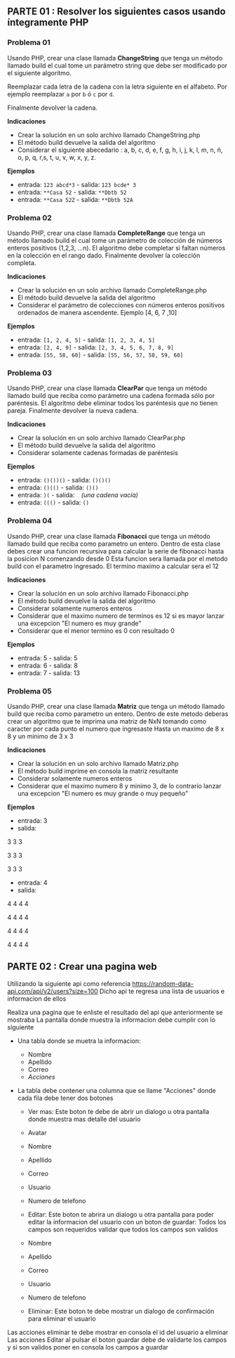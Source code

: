 PARTE 01 : Resolver los siguientes casos usando íntegramente PHP
---

### Problema 01

Usando PHP, crear una clase llamada **ChangeString** que tenga un método llamado build
el cual tome un parámetro string que debe ser modificado por el siguiente algoritmo.

Reemplazar cada letra de la cadena con la letra siguiente en el alfabeto. 
Por ejemplo reemplazar ```a``` por ```b``` ó ```c``` por ```d```.

Finalmente devolver la cadena.

**Indicaciones**

- Crear la solución en un solo archivo llamado ChangeString.php
- El método build devuelve la salida del algoritmo
- Considerar el siguiente abecedario : a, b, c, d, e, f, g, h, i, j, k, l, m, n, ñ, o, p, q, r,s, t, u, v, w, x, y, z.

**Ejemplos**
- entrada: ```123 abcd*3``` - salida: ```123 bcde* 3```
- entrada: ```**Casa 52``` - salida: ```**Dbtb 52```
- entrada: ```**Casa 52Z``` - salida: ```**Dbtb 52A```

### Problema 02

Usando PHP, crear una clase llamada **CompleteRange** que tenga un método
llamado build el cual tome un parámetro de colección de números enteros
positivos (1,2,3, ...n). El algoritmo debe completar si faltan números en la
colección en el rango dado. Finalmente devolver la colección completa.

**Indicaciones**

- Crear la solución en un solo archivo llamado CompleteRange.php
- El método build devuelve la salida del algoritmo
- Considerar el parámetro de colecciones con números enteros positivos ordenados de manera ascendente. Ejemplo [4, 6, 7 ,10]

**Ejemplos**
- entrada: ```[1, 2, 4, 5]``` - salida: ```[1, 2, 3, 4, 5]```
- entrada: ```[2, 4, 9]``` - salida: ```[2, 3, 4, 5, 6, 7, 8, 9]```
- entrada: ```[55, 58, 60]``` - salida: ```[55, 56, 57, 58, 59, 60]```

### Problema 03

Usando PHP, crear una clase llamada **ClearPar** que tenga un método llamado
build que reciba como parámetro una cadena formada sólo por paréntesis. 
El algoritmo debe eliminar todos los paréntesis que no tienen
pareja. Finalmente devolver la nueva cadena.

**Indicaciones**

- Crear la solución en un solo archivo llamado ClearPar.php
- El método build devuelve la salida del algoritmo
- Considerar solamente cadenas formadas de paréntesis

**Ejemplos**

- entrada: ```()())()``` - salida: ```()()()```
- entrada: ```()(()``` - salida: ```()()```
- entrada: ```)(``` - salida: ``` ``` *(una cadena vacía)*
- entrada: ```((()``` - salida: ```()```


### Problema 04

Usando PHP, crear una clase llamada **Fibonacci** que tenga un método llamado
build que reciba como parametro un entero. 
Dentro de esta clase debes crear una funcion recursiva para calcular la serie de fibonacci hasta la posicion N comenzando desde 0
Esta funcion sera llamada por el metodo build con el parametro ingresado.
El termino maximo a calcular sera el 12

**Indicaciones**

- Crear la solución en un solo archivo llamado Fibonacci.php
- El método build devuelve la salida del algoritmo
- Considerar solamente numeros enteros
- Considerar que el maximo numero de terminos es 12 si es mayor lanzar una excepcion "El numero es muy grande"
- Considerar que el menor termino es 0 con resultado 0

**Ejemplos**
- entrada: 5 - salida: 5
- entrada: 6 - salida: 8
- entrada: 7 - salida: 13




### Problema 05

Usando PHP, crear una clase llamada **Matriz** que tenga un método llamado
build que reciba como parametro un entero. 
Dentro de este metodo deberas crear un algoritmo que te imprima una matriz de NxN tomando como caracter por cada punto el numero que ingresaste 
Hasta un maximo de 8 x 8 y un minimo de 3 x 3

**Indicaciones**

- Crear la solución en un solo archivo llamado Matriz.php
- El método build imprime en consola la matriz resultante
- Considerar solamente numeros enteros
- Considerar que el maximo numero 8 y minimo 3, de lo contrario lanzar una excepcion "El numero es muy grande o muy pequeño"

**Ejemplos**
- entrada: 3
- salida:

3   3   3

3   3   3

3   3   3

- entrada: 4
- salida:

4  4  4  4

4  4  4  4

4  4  4  4

4  4  4  4



PARTE 02 : Crear una pagina web
---

Utilizando la siguiente api como referencia https://random-data-api.com/api/v2/users?size=100
Dicho api te regresa una lista de usuarios e informacion de ellos

Realiza una pagina que te enliste el resultado del api que anteriormente se mostraba
La pantalla donde muestra la informacion debe cumplir con lo siguiente
  - Una tabla donde se muetra la informacion:
    - Nombre
    - Apellido
    - Correo
    - *Acciones*
  - La tabla debe contener una columna que se llame "Acciones" donde cada fila debe tener dos botones


    -  Ver mas: Este boton te debe de abrir un dialogo u otra pantalla donde muestra mas detalle del usuario
      - Avatar
      - Nombre
      - Apellido
      - Correo
      - Usuario
      - Numero de telefono


    -  Editar: Este boton te abrira un dialogo u otra pantalla para poder editar la informacion del usuario con un boton de guardar: Todos los campos son requeridos validar que todos los campos son validos
      - Nombre
      - Apellido
      - Correo
      - Usuario
      - Numero de telefono


    -  Eliminar: Este boton te debe mostrar un dialogo de confirmación para eliminar el usuario

Las acciones eliminar te debe mostrar en consola el id del usuario a eliminar
Las acciones Editar al pulsar el boton guardar debe de validarte los campos y si son validos poner en consola los campos a guardar
